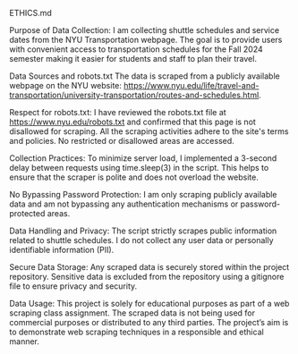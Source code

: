ETHICS.md

Purpose of Data Collection:
I am collecting shuttle schedules and service dates from the NYU Transportation webpage. The goal is to provide users with convenient access to transportation schedules for the Fall 2024 semester making it easier for students and staff to plan their travel.

Data Sources and robots.txt
The data is scraped from a publicly available webpage on the NYU website:
https://www.nyu.edu/life/travel-and-transportation/university-transportation/routes-and-schedules.html.

Respect for robots.txt:
I have reviewed the robots.txt file at https://www.nyu.edu/robots.txt and confirmed that this page is not disallowed for scraping. All the scraping activities adhere to the site's terms and policies. No restricted or disallowed areas are accessed.

Collection Practices:
To minimize server load, I implemented a 3-second delay between requests using time.sleep(3) in the script. This helps to ensure that the scraper is polite and does not overload the website.

No Bypassing Password Protection:
I am only scraping publicly available data and am not bypassing any authentication mechanisms or password-protected areas.

Data Handling and Privacy:
The script strictly scrapes public information related to shuttle schedules. I do not collect any user data or personally identifiable information (PII).

Secure Data Storage:
Any scraped data is securely stored within the project repository. Sensitive data is excluded from the repository using a  gitignore file to ensure privacy and security.

Data Usage:
This project is solely for educational purposes as part of a web scraping class assignment. The scraped data is not being used for commercial purposes or distributed to any third parties. The project’s aim is to demonstrate web scraping techniques in a responsible and ethical manner.
